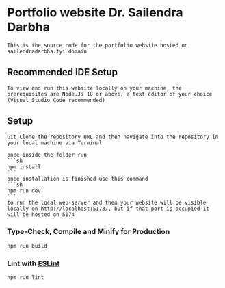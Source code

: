 # Portfolio website Dr. Sailendra Darbha

    This is the source code for the portfolio website hosted on sailendradarbha.fyi domain

## Recommended IDE Setup

    To view and run this website locally on your machine, the prerequisites are Node.Js 18 or above, a text editor of your choice (Visual Studio Code recommended)

## Setup

    Git Clone the repository URL and then navigate into the repository in your local machine via Terminal

    once inside the folder run 
    ```sh
    npm install
    ```
    once installation is finished use this command 
    ```sh
    npm run dev
    ```
    to run the local web-server and then your website will be visible locally on http://localhost:5173/, but if that port is occupied it will be hosted on 5174

### Type-Check, Compile and Minify for Production

```sh
npm run build
```

### Lint with [ESLint](https://eslint.org/)

```sh
npm run lint
```
